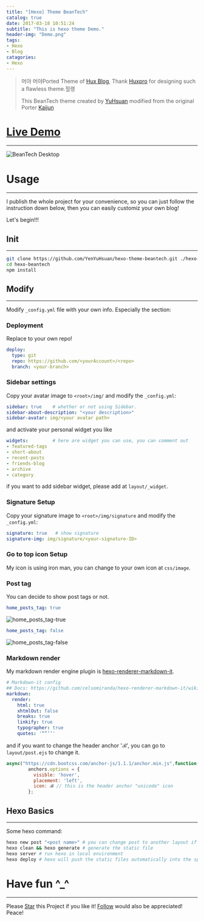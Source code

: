 ```yaml
---
title: "[Hexo] Theme BeanTech"
catalog: true
date: 2017-03-18 10:51:24
subtitle: "This is hexo theme Demo."
header-img: "Demo.png"
tags:
- Hexo
- Blog
catagories:
- Hexo
---
```

> 머야 머야Ported Theme of [Hux Blog](https://github.com/Huxpro/huxpro.github.io), Thank [Huxpro](https://github.com/Huxpro) for designing such a flawless theme.헐랭
>
> This BeanTech theme created by [YuHsuan](http://beantech.org) modified from the original Porter [Kaijun](http://kaijun.rocks/hexo-theme-huxblog/)

# [Live Demo](http://beantech.org)
---
![BeanTech Desktop](http://beantech.org/img/beantech-desktop.png)

# Usage
---
I publish the whole project for your convenience, so you can just follow the instruction down below, then you can easily customiz your own blog!

Let's begin!!!

## Init
---
```bash
git clone https://github.com/YenYuHsuan/hexo-theme-beantech.git ./hexo-beantech
cd hexo-beantech
npm install
```

## Modify
---
Modify `_config.yml` file with your own info.
Especially the section:
### Deployment
Replace to your own repo!
```yml
deploy:
  type: git
  repo: https://github.com/<yourAccount>/<repo>
  branch: <your-branch>
```

### Sidebar settings
Copy your avatar image to `<root>/img/` and modify the `_config.yml`:
```yml
sidebar: true    # whether or not using Sidebar.
sidebar-about-description: "<your description>"
sidebar-avatar: img/<your avatar path>
```
and activate your personal widget you like
```yml
widgets:         # here are widget you can use, you can comment out
- featured-tags
- short-about
- recent-posts
- friends-blog
- archive
- category
```
if you want to add sidebar widget, please add at `layout/_widget`.
### Signature Setup
Copy your signature image to `<root>/img/signature` and modify the `_config.yml`:
```yml
signature: true   # show signature
signature-img: img/signature/<your-signature-ID>
```
### Go to top icon Setup
My icon is using iron man, you can change to your own icon at `css/image`.

### Post tag
You can decide to show post tags or not.
```yml
home_posts_tag: true
```
![home_posts_tag-true](home_posts_tag-true.png)
```yml
home_posts_tag: false
```
![home_posts_tag-false](home_posts_tag-false.png)

### Markdown render
My markdown render engine plugin is [hexo-renderer-markdown-it](https://github.com/celsomiranda/hexo-renderer-markdown-it).
```yml
# Markdown-it config
## Docs: https://github.com/celsomiranda/hexo-renderer-markdown-it/wiki
markdown:
  render:
    html: true
    xhtmlOut: false
    breaks: true
    linkify: true
    typographer: true
    quotes: '“”‘’'
```
and if you want to change the header anchor 'ℬ', you can go to `layout/post.ejs` to change it.
```javascript
async("https://cdn.bootcss.com/anchor-js/1.1.1/anchor.min.js",function(){
        anchors.options = {
          visible: 'hover',
          placement: 'left',
          icon: ℬ // this is the header anchor "unicode" icon
        };
```

## Hexo Basics
---
Some hexo command:
```bash
hexo new post "<post name>" # you can change post to another layout if you want
hexo clean && hexo generate # generate the static file
hexo server # run hexo in local environment
hexo deploy # hexo will push the static files automatically into the specific branch(gh-pages) of your repo!
```

# Have fun ^_^
---
<!-- Place this tag in your head or just before your close body tag. -->
<script async defer src="https://buttons.github.io/buttons.js"></script>
<!-- Place this tag where you want the button to render. -->

Please <a class="github-button" href="https://github.com/YenYuHsuan/hexo-theme-beantech" data-icon="octicon-star" aria-label="Star YenYuHsuan/hexo-theme-beantech on GitHub">Star</a> this Project if you like it! <a class="github-button" href="https://github.com/YenYuHsuan" aria-label="Follow @YenYuHsuan on GitHub">Follow</a> would also be appreciated!
Peace!
